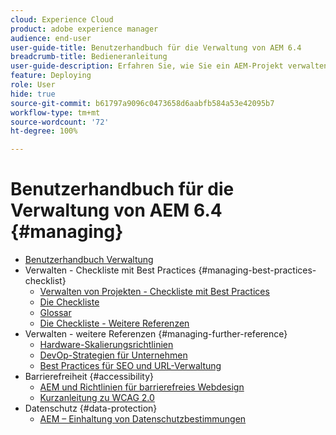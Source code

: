 ```yaml
---
cloud: Experience Cloud
product: adobe experience manager
audience: end-user
user-guide-title: Benutzerhandbuch für die Verwaltung von AEM 6.4
breadcrumb-title: Bedieneranleitung
user-guide-description: Erfahren Sie, wie Sie ein AEM-Projekt verwalten können.
feature: Deploying
role: User
hide: true
source-git-commit: b61797a9096c0473658d6aabfb584a53e42095b7
workflow-type: tm+mt
source-wordcount: '72'
ht-degree: 100%

---
```



# Benutzerhandbuch für die Verwaltung von AEM 6.4 {#managing}

+ [Benutzerhandbuch Verwaltung](home.md)
+ Verwalten - Checkliste mit Best Practices {#managing-best-practices-checklist}
   + [Verwalten von Projekten - Checkliste mit Best Practices](best-practices.md)
   + [Die Checkliste](best-practices-checklist.md)
   + [Glossar](best-practices-glossary.md)
   + [Die Checkliste - Weitere Referenzen](best-practices-further-reference.md)
+ Verwalten - weitere Referenzen {#managing-further-reference}
   + [Hardware-Skalierungsrichtlinien](hardware-sizing-guidelines.md)
   + [DevOp-Strategien für Unternehmen](enterprise-devops.md)
   + [Best Practices für SEO und URL-Verwaltung](seo-and-url-management.md)
+ Barrierefreiheit {#accessibility}
   + [AEM und Richtlinien für barrierefreies Webdesign](web-accessibility.md)
   + [Kurzanleitung zu WCAG 2.0](qg-wcag.md)
+ Datenschutz {#data-protection}
   + [AEM – Einhaltung von Datenschutzbestimmungen](data-protection-and-privacy.md)
